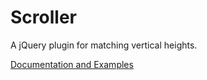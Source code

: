 Scroller
========

A jQuery plugin for matching vertical heights.  

[Documentation and Examples](http://www.benplum.com/formstone/sizer/)